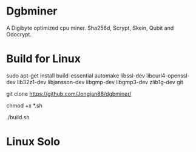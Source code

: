 # Dgbminer
A Digibyte optimized cpu miner. Sha256d, Scrypt, Skein, Qubit and Odocrypt.

# Build for Linux

sudo apt-get install build-essential automake libssl-dev libcurl4-openssl-dev lib32z1-dev libjansson-dev libgmp-dev libgmp3-dev zlib1g-dev git

git clone https://github.com/Jongjan88/dgbminer/

chmod +x *.sh

./build.sh

# Linux Solo

